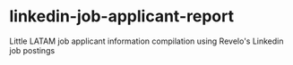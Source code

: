 # linkedin-job-applicant-report
Little LATAM job applicant information compilation using Revelo's Linkedin job postings
